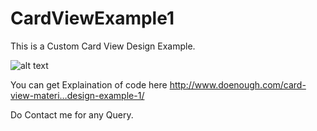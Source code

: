 # CardViewExample1
This is a Custom Card View Design Example.

![alt text](https://i0.wp.com/www.doenough.com/wp-content/uploads/2018/04/device-2018-04-01-002329-1.png)

You can get Explaination of code here http://www.doenough.com/card-view-materi…design-example-1/

Do Contact me for any Query.
